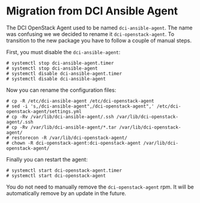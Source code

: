 # Migration from DCI Ansible Agent

The DCI OpenStack Agent used to be named `dci-ansible-agent`. The name was
confusing we we decided to rename it `dci-openstack-agent`. To transition to
the new package you have to follow a couple of manual steps.

First, you must disable the `dci-ansible-agent`:

    # systemctl stop dci-ansible-agent.timer
    # systemctl stop dci-ansible-agent
    # systemctl disable dci-ansible-agent.timer
    # systemctl disable dci-ansible-agent

Now you can rename the configuration files:

    # cp -R /etc/dci-ansible-agent /etc/dci-openstack-agent
    # sed -i 's,/dci-ansible-agent",/dci-openstack-agent",' /etc/dci-openstack-agent/settings.yml
    # cp -Rv /var/lib/dci-ansible-agent/.ssh /var/lib/dci-openstack-agent/.ssh
    # cp -Rv /var/lib/dci-ansible-agent/*.tar /var/lib/dci-openstack-agent/
    # restorecon -R /var/lib/dci-openstack-agent/
    # chown -R dci-openstack-agent:dci-openstack-agent /var/lib/dci-openstack-agent/

Finally you can restart the agent:

    # systemctl start dci-openstack-agent.timer
    # systemctl start dci-openstack-agent

You do not need to manually remove the `dci-openstack-agent` rpm. It will be
automatically remove by an update in the future.
